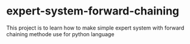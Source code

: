 # expert-system-forward-chaining
This project is to learn how to make simple expert system with forward chaining methode use for python language